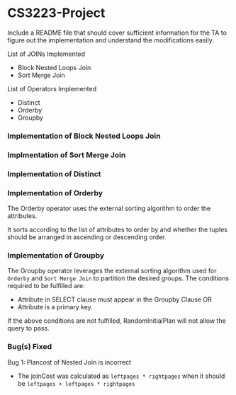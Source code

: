 # CS3223-Project

Include a README file that should cover sufficient information for the TA to figure out the implementation and understand the modifications easily.

List of JOINs Implemented
- Block Nested Loops Join
- Sort Merge Join

List of Operators Implemented
- Distinct
- Orderby
- Groupby

### Implementation of Block Nested Loops Join
### Implmentation of Sort Merge Join
### Implementation of Distinct
### Implementation of Orderby
The Orderby operator uses the external sorting algorithm to order the attributes. 

It sorts according to the list of attributes to order by and whether the tuples should be arranged in ascending or descending order.

### Implementation of Groupby
The Groupby operator leverages the external sorting algorithm used for `Orderby` and `Sort Merge Join` to partition the desired groups. 
The conditions required to be fulfilled are:
- Attribute in SELECT clause must appear in the Groupby Clause OR
- Attribute is a primary key.

If the above conditions are not fulfilled, RandomInitialPlan will not allow the query to pass.

### Bug(s) Fixed
Bug 1: Plancost of Nested Join is incorrect
- The joinCost was calculated as `leftpages * rightpages` when it should be `leftpages + leftpages * rightpages`
